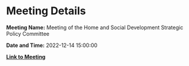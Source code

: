 # Meeting Details

**Meeting Name:** Meeting of the Home and Social Development Strategic Policy Committee

**Date and Time:** 2022-12-14 15:00:00

**[Link to Meeting](https://www.limerick.ie/council/whats-on/meeting-home-and-social-development-strategic-policy-committee-12)**
